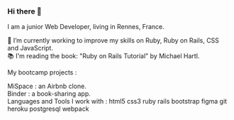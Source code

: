 ### Hi there 👋

I am a junior Web Developer, living in Rennes, France.

🌱 I’m currently working to improve my skills on Ruby, Ruby on Rails, CSS and JavaScript.
<br>
📚 I'm reading the book: "Ruby on Rails Tutorial" by Michael Hartl.

My bootcamp projects :

MiSpace : an Airbnb clone. <br>
Binder : a book-sharing app. <br>
Languages and Tools I work with :
html5 css3 ruby rails bootstrap figma git heroku postgresql webpack

<!--
**tristanmeillard/tristanmeillard** is a ✨ _special_ ✨ repository because its `README.md` (this file) appears on your GitHub profile.

Here are some ideas to get you started:

- 🔭 I’m currently working on ...
- 🌱 I’m currently learning ...
- 👯 I’m looking to collaborate on ...
- 🤔 I’m looking for help with ...
- 💬 Ask me about ...
- 📫 How to reach me: ...
- 😄 Pronouns: ...
- ⚡ Fun fact: ...
-->
